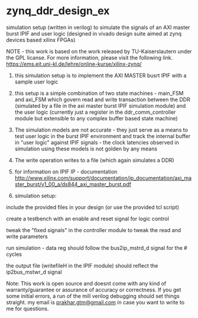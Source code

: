 # zynq_ddr_design_ex
simulation setup (written in verilog) to simulate the signals of an AXI master burst IPIF and user logic (designed in vivado design suite aimed at zynq devices based xilinx FPGAs)

NOTE - this work is based on the work released by TU-Kaiserslautern under the GPL licanse. For more information, please visit the following link. 
https://ems.eit.uni-kl.de/lehre/online-kurse/xilinx-zynq/



1. this simulation setup is to implement the AXI MASTER busrt IPIF with a sample user logic
2. this setup is a simple combination of two state machines - main_FSM and axi_FSM which govern read and write transaction between the DDR (simulated by a file in the axi master burst IPIF simulation module) and the user logic (currently just a register in the ddr_comm_controller module but extensible to any complex buffer based state machine)
3. The simulation models are not accurate - they just serve as a means to test user logic in the burst IPIF environment and track the internal buffer in "user logic" against IPIF signals - the clock latencies observed in simulation using these models is not golden by any means
4. The write operation writes to a file (which again simulates a DDR)
5. for information on IPIF IP - documentation 
http://www.xilinx.com/support/documentation/ip_documentation/axi_master_burst/v1_00_a/ds844_axi_master_burst.pdf

6. simulation setup:
   
include the provided files in your design (or use the provided tcl script)

create a testbench with an enable and reset signal for logic control
  
tweak the "fixed signals" in the controller module to tweak the read and write parameters
  
run simulation - data reg should follow the bus2ip_mstrd_d signal for the #<burst length> cycles
  
the output file (writefileH in the IPIF module) should reflect the ip2bus_mstwr_d signal

Note: This work is open source and doesnt come with any kind of warranty/guarantee or assurance of accuracy or correctness. If you get some initial errors, a run of the mill verilog debugging should set things straight. my email is prakhar.gtm@gmail.com in case you want to write to me for questions.  
